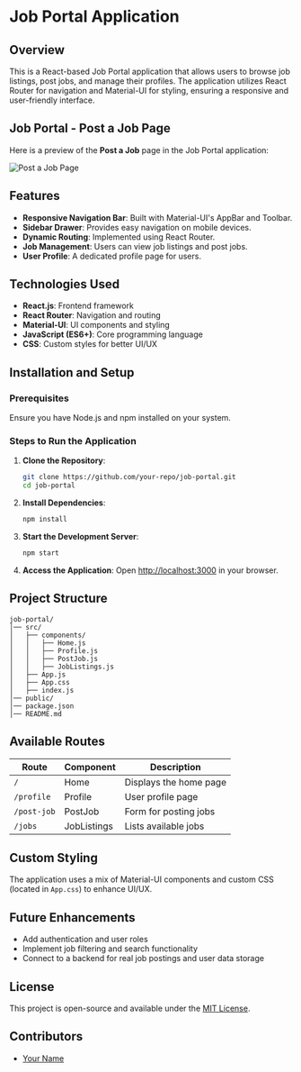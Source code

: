 # Job Portal Application

## Overview
This is a React-based Job Portal application that allows users to browse job listings, post jobs, and manage their profiles. The application utilizes React Router for navigation and Material-UI for styling, ensuring a responsive and user-friendly interface.
## Job Portal - Post a Job Page

Here is a preview of the **Post a Job** page in the Job Portal application:

![Post a Job Page](https://raw.githubusercontent.com/your-username/your-repo/main/assets/images/Screenshot%20(60).png)

## Features
- **Responsive Navigation Bar**: Built with Material-UI's AppBar and Toolbar.
- **Sidebar Drawer**: Provides easy navigation on mobile devices.
- **Dynamic Routing**: Implemented using React Router.
- **Job Management**: Users can view job listings and post jobs.
- **User Profile**: A dedicated profile page for users.

## Technologies Used
- **React.js**: Frontend framework
- **React Router**: Navigation and routing
- **Material-UI**: UI components and styling
- **JavaScript (ES6+)**: Core programming language
- **CSS**: Custom styles for better UI/UX

## Installation and Setup

### Prerequisites
Ensure you have Node.js and npm installed on your system.

### Steps to Run the Application
1. **Clone the Repository**:
   ```sh
   git clone https://github.com/your-repo/job-portal.git
   cd job-portal
   ```
2. **Install Dependencies**:
   ```sh
   npm install
   ```
3. **Start the Development Server**:
   ```sh
   npm start
   ```
4. **Access the Application**:
   Open [http://localhost:3000](http://localhost:3000) in your browser.

## Project Structure
```
job-portal/
│── src/
│   ├── components/
│   │   ├── Home.js
│   │   ├── Profile.js
│   │   ├── PostJob.js
│   │   ├── JobListings.js
│   ├── App.js
│   ├── App.css
│   ├── index.js
│── public/
│── package.json
│── README.md
```

## Available Routes
| Route          | Component    | Description |
|---------------|-------------|-------------|
| `/`           | Home        | Displays the home page |
| `/profile`    | Profile     | User profile page |
| `/post-job`   | PostJob     | Form for posting jobs |
| `/jobs`       | JobListings | Lists available jobs |

## Custom Styling
The application uses a mix of Material-UI components and custom CSS (located in `App.css`) to enhance UI/UX.

## Future Enhancements
- Add authentication and user roles
- Implement job filtering and search functionality
- Connect to a backend for real job postings and user data storage

## License
This project is open-source and available under the [MIT License](LICENSE).

## Contributors
- [Your Name](https://github.com/your-github-profile)

